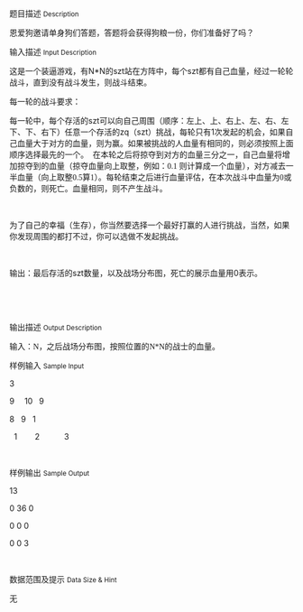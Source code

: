 <div class="panel panel-default">
<div class="area-title">
<span>
题目描述
<small>Description</small>
</span></div>
<div class="panel-body">

<p>恩爱狗邀请单身狗们答题，答题将会获得狗粮一份，你们准备好了吗？</p>

</div>
</div>

<div class="panel panel-default">
<div class="area-title">
<span>
输入描述
<small>Input Description</small>
</span></div>
<div class="panel-body">
<p style=""><span style=""><span style="">这是一个装逼游戏，有</span>N*N<span style="">的szt站在方阵中，每个szt都有自己血量，经过一轮轮战斗，直到没有战斗发生，则战斗结束。</span></span></p><p style=""><span style=""><span style="">每一轮的战斗要求：</span></span></p><p style=""><span style=""><span style="">每一轮中，每个存活的szt可以向自己周围（顺序：左上、上、右上、左、右、左下、下、右下）任意一个存活的zq（szt）挑战，每轮只有</span>1<span style="">次发起的机会，如果自己血量大于对方的血量，则为赢。如果被挑战的人血量有相同的，则必须按照上面顺序选择最先的一个。  在本轮之后将掠夺到对方的血量三分之一，自己血量将增加掠夺到的血量（掠夺血量向上取整，例如：</span><span style="font-family: Calibri;">0.1 </span><span style="">则计算成一个血量），对方减去一半血量（向上取整</span><span style="font-family: Calibri;">0.5</span><span style="">算</span><span style="font-family: Calibri;">1</span><span style="">）。每轮结束之后进行血量评估，在本次战斗中血量为</span><span style="font-family: Calibri;">0</span><span style="">或负数的，则死亡。血量相同，则不产生战斗。</span></span></p><p style=""><span style=""> </span></p><p style=""><span style=""><span style="">为了自己的幸福（生存），你当然要选择一个最好打赢的人进行挑战，当然，如果你发现周围的都打不过，你可以选做不发起挑战。</span></span></p><p style=""><span style=""> </span></p><p style=""><span style="">输出：最后存活的szt数量，以及战场分布图，死亡的展示血量用</span><span style="">0</span><span style="">表示。</span></p><p style=""><br></p><p><br></p>

</div>
</div>
<div  class="panel panel-default">
<div class="area-title">
<span>
输出描述
<small>Output Description</small>
</span></div>
<div class="panel-body">

<p><span style="font-family: 宋体; font-size: 14px;">输入：</span><span style="font-family: 宋体; font-size: 14px;">N</span><span style="font-family: 宋体; font-size: 14px;">，之后战场分布图，按照位置的</span><span style="font-size: 14px; font-family: Calibri;">N*N</span><span style="font-family: 宋体; font-size: 14px;">的战士的血量。</span></p>

</div>
</div>


<div class="panel panel-default">
<div class="area-title">
<span>
样例输入
<small>Sample Input</small>
</span></div>
<div class="panel-body">
<p style=""><span style="">3</span></p><p style=""><span style="">9</span> <span style="font-family: Calibri;">    </span><span style="">10</span><span style="font-family: Calibri;"> </span>  <span style="">9</span></p><p style=""><span style="">8</span><span style="">  </span> <span style="">9</span><span style=""> </span>  <span style="">1</span><span style="">    </span></p><p><span style="">  1</span><span style="">        </span><span style="">2</span><span style="">           </span><span style="">3</span></p><p><br></p>

</div>
</div>

<div class="panel panel-default">
<div class="area-title">
<span>
样例输出
<small>Sample Output</small>
</span></div>
<div class="panel-body">
<p>13</p><p>0 36 0</p><p>0 0 0</p><p>0 0 3</p><p><br></p>

</div>
</div>

<div class="panel panel-default">
<div class="area-title">
<span>
数据范围及提示
<small>Data Size & Hint</small>
</span></div>
<div class="panel-body">
<p>无</p>
</div>
</div>